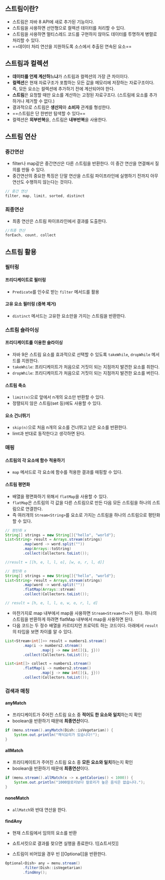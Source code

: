 ## 스트림이란?
- 스트림은 자바 8 API에 새로 추가된 기능이다.
- 스트림을 사용하면 선언형으로 컬렉션 데이터를 처리할 수 있다.
- 스트림을 사용하면 멀티스레드 코드를 구현하지 않아도 데이터를 투명하게 병렬로 처리할 수 있다.
- ==데이터 처리 연산을 지원하도록 소스에서 추출된 연속된 요소==

## 스트림과 컬렉션
- **데이터를 언제 계산하느냐**가 스트림과 컬렉션의 가장 큰 차이이다.
- **컬렉션**은 현재 자료구조가 포함하는 모든 값을 메모리에 저장하는 자료구조이다. 즉, 모든 요소는 컬렉션에 추가하기 전에 계산되어야 한다.
- **스트림**은 요청할 때만 요소를 계산하는 고정된 자료구조다. (스트림에 요소를 추가하거나 제거할 수 없다.)
- 결과적으로 스트림은 **생산자**와 **소비자** 관계를 형성한다.
- ==스트림은 단 한번만 탐색할 수 있다==
- 컬렉션은 **외부반복**을, 스트림은 **내부반복**을 사용한다.

## 스트림 연산
### 중간연산
- filter나 map같은 중간연산은 다른 스트림을 반환한다. 이 중간 연산을 연결해서 질의를 만들 수 있다.
- 중간연산의 중요한 특징은 단말 연산을 스트림 파이프라인에 실행하기 전까지 아무 연산도 수행하지 않는다는 것이다.
```java
// 중간 연산
filter, map, limit, sorted, distinct
```
### 최종연산
- 최종 연산은 스트림 파이프라인에서 결과를 도출한다.
```java
//최종 연산
forEach, count, collect
```


## 스트림 활용
### 필터링
#### 프리디케이트로 필터링
- `Predicate`를 인수로 받는 `filter` 메서드를 활용
#### 고유 요소 필터링 (중복 제거)
- `distinct` 메서드는 고유한 요소만을 가지는 스트림을 반환한다.
### 스트림 슬라이싱
#### 프리디케이트를 이용한 슬라이싱
- 자바 9은 스트림 요소를 효과적으로 선택할 수 있도록 `takeWhile`, `dropWhile` 메서드를 지원한다.
- `takeWhile`: 프리디케이트가 처음으로 거짓이 되는 지점까지 발견한 요소를 취한다.
- `dropWhile`: 프리디케이트가 처음으로 거짓이 되는 지점까지 발견한 요소를 버린다.
#### 스트림 축소
- `limit(n)`으로 앞에서 n개의 요소만 반환할 수 있다.
- 정렬되지 않은 스트림(set 등)에도 사용할 수 있다.
#### 요소 건너뛰기
- `skip(n)`으로 처음 n개의 요소를 건너뛰고 남은 요소를 반환한다.
- limt과 반대로 동작한다고 생각하면 된다.
### 매핑
#### 스트림의 각 요소에 함수 적용하기
- `map` 메서드로 각 요소에 함수를 적용한 결과를 매핑할 수 있다.
#### 스트림 평면화
- 배열을 평면화하기 위해서 `flatMap`을 사용할 수 있다.
- `flatMap`은 스트림의 각 값을 다른 스트림으로 만든 다음 모든 스트림을 하나의 스트림으로 연결한다.
- 즉 여러개의 `Stream<String>`를 요소로 가지는 스트림을 하나의 스트림으로 평탄화할 수 있다.
```java
// 평탄화 x
String[] strings = new String[]{"hello", "world"};  
List<String> result = Arrays.stream(strings)  
        .map(word -> word.split(""))  
        .map(Arrays::toString)  
        .collect(Collectors.toList());

//result = [[h, e, l, l, o], [w, o, r, l, d]]
```

```java
// 평탄화 o
String[] strings = new String[]{"hello", "world"};  
List<String> result = Arrays.stream(strings)  
        .map(word -> word.split(""))  
        .flatMap(Arrays::stream)
        .collect(Collectors.toList());

// result = [h, e, l, l, o, w, o, r, l, d]
```

- 마찬가지로 map 내부에서 map을 사용하면 `Stream<Stream<T>>`가 된다. 하나의 스트림을 반환하게 하려면 flatMap 내부에서 map을 사용하면 된다.
- 다음 코드는 두 정수 배열을 카르티지언 프로덕트 하는 코드이다. 아래에서 `result`의 타입을 보면 차이를 알 수 있다.
```java
List<Stream<int[]>> result = numbers1.stream()  
        .map(i -> numbers2.stream()  
                .map(j -> new int[]{i, j}))  
        .collect(Collectors.toList());
```
```java
List<int[]> collect = numbers1.stream()  
        .flatMap(i -> numbers2.stream()  
                .map(j -> new int[]{i, j}))  
        .collect(Collectors.toList());
```

### 검색과 매칭
#### anyMatch
- 프리디케이트가 주어진 스트림 요소 중 **적어도 한 요소와 일치**하는지 확인
- boolean을 반환하기 때문에 **최종연산**이다.
```java
if (menu.stream().anyMatch(Dish::isVegetarian)) {  
    System.out.println("채식요리가 있습니다!");
}
```
#### allMatch
- 프리디케이트가 주어진 스트림 요소 중 **모든 요소와 일치**하는지 확인
- boolean을 반환하기 때문에 **최종연산**이다.
```java
if (menu.stream().allMatch(x -> x.getCalories() < 1000)) {  
    System.out.println("1000칼로리보다 칼로리가 높은 음식은 없습니다.");  
}
```
#### noneMatch
- `allMatch`와 반대 연산을 한다.

#### findAny
- 현재 스트림에서 임의의 요소를 반환
- 쇼트서킷으로 결과를 찾으면 실행을 종료한다. ![[쇼트서킷]]

- 스트림이 비어있을 경우 빈 [[Optional]]을 반환한다.
```java
Optional<Dish> any = menu.stream()  
        .filter(Dish::isVegetarian)  
        .findAny();
```
